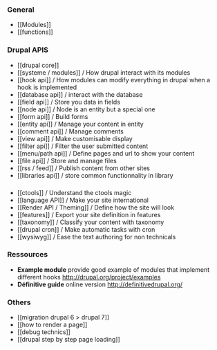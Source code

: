 ### General
* [[Modules]]
* [[functions]]


### Drupal APIS
* [[drupal core]]
* [[systeme / modules]] / How drupal interact with its modules
* [[hook api]] / How modules can modify everything in drupal when a hook is implemented
* [[database api]] / interact with the database
* [[field api]] / Store you data in fields
* [[node api]] / Node is an entity but a special one
* [[form api]] / Build forms
* [[entity api]] / Manage your content in entity
* [[comment api]] / Manage comments
* [[view api]] / Make customisable display
* [[filter api]] / Filter the user submitted content
* [[menu/path api]] / Define pages and url to show your content
* [[file api]] / Store and manage files
* [[rss / feed]] / Publish content from other sites
* [[libraries api]] / store common functionnality in library
### 
* [[ctools]] / Understand the ctools magic
* [[language API]] / Make your site international
* [[Render API / Theming]] / Define how the site will look
* [[features]] / Export your site definition in features
* [[taxonomy]] / Classify your content with taxonomy 
* [[drupal cron]] / Make automatic tasks with cron
* [[wysiwyg]] / Ease the text authoring for non technicals



### Ressources
* **Example module** provide good example of modules that implement different hooks
http://drupal.org/project/examples   
* **Définitive guide** online version http://definitivedrupal.org/

### Others

* [[migration drupal 6 > drupal 7]]
* [[how to render a page]]
* [[debug technics]]
* [[drupal step by step page loading]]